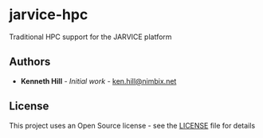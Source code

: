 # jarvice-hpc

Traditional HPC support for the JARVICE platform


## Authors

* **Kenneth Hill** - *Initial work* - ken.hill@nimbix.net

## License

This project uses an Open Source license - see the [LICENSE](LICENSE) file for details

